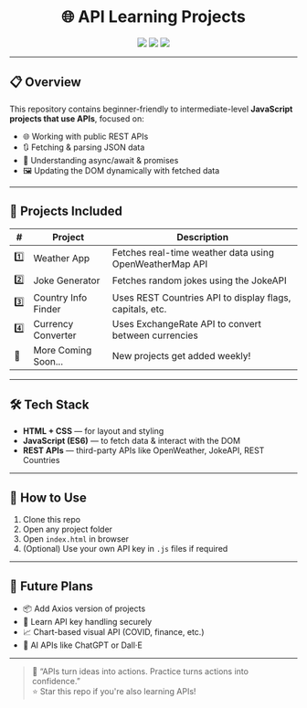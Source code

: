 <h1 align="center">🌐 API Learning Projects</h1>

<p align="center">
  <img src="https://img.shields.io/badge/JavaScript-API-blue?style=for-the-badge&logo=javascript" />
  <img src="https://img.shields.io/badge/Practice-REST%20APIs-green?style=for-the-badge" />
  <img src="https://img.shields.io/badge/Skills-Fetch%20%7C%20JSON-orange?style=for-the-badge" />
</p>

---

## 📋 Overview

This repository contains beginner-friendly to intermediate-level **JavaScript projects that use APIs**, focused on:

- 🌐 Working with public REST APIs  
- 🔃 Fetching & parsing JSON data  
- 🧠 Understanding async/await & promises  
- 🖼️ Updating the DOM dynamically with fetched data  

---

## 🚀 Projects Included

| # | Project | Description |
|--|---------|-------------|
| 1️⃣ | Weather App | Fetches real-time weather data using OpenWeatherMap API |
| 2️⃣ | Joke Generator | Fetches random jokes using the JokeAPI |
| 3️⃣ | Country Info Finder | Uses REST Countries API to display flags, capitals, etc. |
| 4️⃣ | Currency Converter | Uses ExchangeRate API to convert between currencies |
| 🔄 | More Coming Soon... | New projects get added weekly! |

---

## 🛠️ Tech Stack

- **HTML + CSS** — for layout and styling  
- **JavaScript (ES6)** — to fetch data & interact with the DOM  
- **REST APIs** — third-party APIs like OpenWeather, JokeAPI, REST Countries  

---

## 🔧 How to Use

1. Clone this repo  
2. Open any project folder  
3. Open `index.html` in browser  
4. (Optional) Use your own API key in `.js` files if required

---

## 🧪 Future Plans

- 📦 Add Axios version of projects  
- 🔐 Learn API key handling securely  
- 📈 Chart-based visual API (COVID, finance, etc.)  
- 🧠 AI APIs like ChatGPT or Dall·E

---

> 🚀 “APIs turn ideas into actions. Practice turns actions into confidence.”  
> ⭐ Star this repo if you're also learning APIs!
